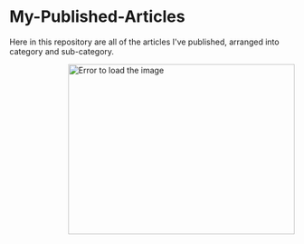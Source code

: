 # My-Published-Articles
Here in this repository are all of the articles I've published, arranged into category and sub-category.
<!-- Image in the right -->
<img boder="2px" src="https://raw.githubusercontent.com/MicaelliMedeiros/micaellimedeiros/master/image/computer-illustration.png" min-width="400px" max-width="400px" width="400px" height="300px" align="right" alt="Error to load the image">
